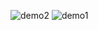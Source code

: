 ![demo2](https://github.com/user-attachments/assets/adbbaf93-e0cb-461c-a7bd-a384255438c5)
![demo1](https://github.com/user-attachments/assets/8cf77d58-de2a-4364-bf63-4dd0d5918d54)


